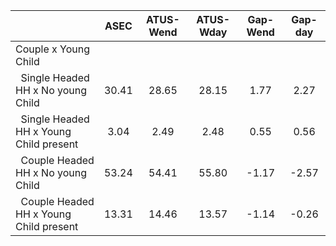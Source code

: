 
|                      |         ASEC |    ATUS-Wend |    ATUS-Wday |     Gap-Wend |      Gap-day |
| -------------------- | :----------: | :----------: | :----------: | :----------: | :----------: |
| Couple x Young Child |              |              |              |              |              |
| &nbsp;&nbsp;Single Headed HH x No young Child |        30.41 |        28.65 |        28.15 |         1.77 |         2.27 |
| &nbsp;&nbsp;Single Headed HH x Young Child present |         3.04 |         2.49 |         2.48 |         0.55 |         0.56 |
| &nbsp;&nbsp;Couple Headed HH x No young Child |        53.24 |        54.41 |        55.80 |        -1.17 |        -2.57 |
| &nbsp;&nbsp;Couple Headed HH x Young Child present |        13.31 |        14.46 |        13.57 |        -1.14 |        -0.26 |

